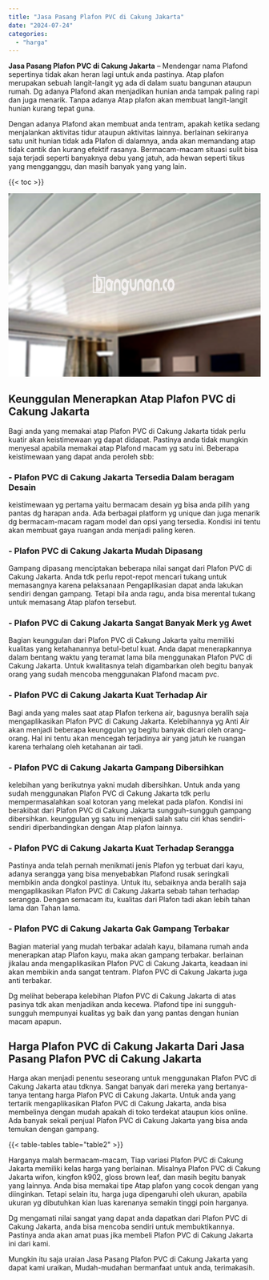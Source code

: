 ```yaml
---
title: "Jasa Pasang Plafon PVC di Cakung Jakarta"
date: "2024-07-24"
categories: 
  - "harga"
---
```


**Jasa Pasang Plafon PVC di Cakung Jakarta** – Mendengar nama Plafond sepertinya tidak akan heran lagi untuk anda pastinya. Atap plafon merupakan sebuah langit-langit yg ada di dalam suatu bangunan ataupun rumah. Dg adanya Plafond akan menjadikan hunian anda tampak paling rapi dan juga menarik. Tanpa adanya Atap plafon akan membuat langit-langit hunian kurang tepat guna.

Dengan adanya Plafond akan membuat anda tentram, apakah ketika sedang menjalankan aktivitas tidur ataupun aktivitas lainnya. berlainan sekiranya satu unit hunian tidak ada Plafon di dalamnya, anda akan memandang atap tidak cantik dan kurang efektif rasanya. Bermacam-macam situasi sulit bisa saja terjadi seperti banyaknya debu yang jatuh, ada hewan seperti tikus yang mengganggu, dan masih banyak yang yang lain.

{{< toc >}}

![Jasa Pasang Plafon PVC di Cakung Jakarta](/images/flafond-pvc-murah08.png)

## Keunggulan Menerapkan Atap Plafon PVC di Cakung Jakarta

Bagi anda yang memakai atap Plafon PVC di Cakung Jakarta tidak perlu kuatir akan keistimewaan yg dapat didapat. Pastinya anda tidak mungkin menyesal apabila memakai atap Plafond macam yg satu ini. Beberapa keistimewaan yang dapat anda peroleh sbb:

### \- Plafon PVC di Cakung Jakarta Tersedia Dalam beragam Desain

keistimewaan yg pertama yaitu bermacam desain yg bisa anda pilih yang pantas dg harapan anda. Ada berbagai platform yg unique dan juga menarik dg bermacam-macam ragam model dan opsi yang tersedia. Kondisi ini tentu akan membuat gaya ruangan anda menjadi paling keren.

### \- Plafon PVC di Cakung Jakarta Mudah Dipasang

Gampang dipasang menciptakan beberapa nilai sangat dari Plafon PVC di Cakung Jakarta. Anda tdk perlu repot-repot mencari tukang untuk memasangnya karena pelaksanaan Pengaplikasian dapat anda lakukan sendiri dengan gampang. Tetapi bila anda ragu, anda bisa merental tukang untuk memasang Atap plafon tersebut.

### \- Plafon PVC di Cakung Jakarta Sangat Banyak Merk yg Awet

Bagian keunggulan dari Plafon PVC di Cakung Jakarta yaitu memiliki kualitas yang ketahanannya betul-betul kuat. Anda dapat menerapkannya dalam bentang waktu yang teramat lama bila menggunakan Plafon PVC di Cakung Jakarta. Untuk kwalitasnya telah digambarkan oleh begitu banyak orang yang sudah mencoba menggunakan Plafond macam pvc.

### \- Plafon PVC di Cakung Jakarta Kuat Terhadap Air

Bagi anda yang males saat atap Plafon terkena air, bagusnya beralih saja mengaplikasikan Plafon PVC di Cakung Jakarta. Kelebihannya yg Anti Air akan menjadi beberapa keunggulan yg begitu banyak dicari oleh orang-orang. Hal ini tentu akan mencegah terjadinya air yang jatuh ke ruangan karena terhalang oleh ketahanan air tadi.

### \- Plafon PVC di Cakung Jakarta Gampang Dibersihkan

kelebihan yang berikutnya yakni mudah dibersihkan. Untuk anda yang sudah menggunakan Plafon PVC di Cakung Jakarta tdk perlu mempermasalahkan soal kotoran yang melekat pada plafon. Kondisi ini berakibat dari Plafon PVC di Cakung Jakarta sungguh-sungguh gampang dibersihkan. keunggulan yg satu ini menjadi salah satu ciri khas sendiri-sendiri diperbandingkan dengan Atap plafon lainnya.

### \- Plafon PVC di Cakung Jakarta Kuat Terhadap Serangga

Pastinya anda telah pernah menikmati jenis Plafon yg terbuat dari kayu, adanya serangga yang bisa menyebabkan Plafond rusak seringkali membikin anda dongkol pastinya. Untuk itu, sebaiknya anda beralih saja mengaplikasikan Plafon PVC di Cakung Jakarta sebab tahan terhadap serangga. Dengan semacam itu, kualitas dari Plafon tadi akan lebih tahan lama dan Tahan lama.

### \- Plafon PVC di Cakung Jakarta Gak Gampang Terbakar

Bagian material yang mudah terbakar adalah kayu, bilamana rumah anda menerapkan atap Plafon kayu, maka akan gampang terbakar. berlainan jikalau anda mengaplikasikan Plafon PVC di Cakung Jakarta, keadaan ini akan membikin anda sangat tentram. Plafon PVC di Cakung Jakarta juga anti terbakar.

Dg melihat beberapa kelebihan Plafon PVC di Cakung Jakarta di atas pasinya tdk akan menjadikan anda kecewa. Plafond tipe ini sungguh-sungguh mempunyai kualitas yg baik dan yang pantas dengan hunian macam apapun.

## Harga Plafon PVC di Cakung Jakarta Dari Jasa Pasang Plafon PVC di Cakung Jakarta

Harga akan menjadi penentu seseorang untuk menggunakan Plafon PVC di Cakung Jakarta atau tdknya. Sangat banyak dari mereka yang bertanya-tanya tentang harga Plafon PVC di Cakung Jakarta. Untuk anda yang tertarik mengaplikasikan Plafon PVC di Cakung Jakarta, anda bisa membelinya dengan mudah apakah di toko terdekat ataupun kios online. Ada banyak sekali penjual Plafon PVC di Cakung Jakarta yang bisa anda temukan dengan gampang.

{{< table-tables table="table2" >}}

Harganya malah bermacam-macam, Tiap variasi Plafon PVC di Cakung Jakarta memiliki kelas harga yang berlainan. Misalnya Plafon PVC di Cakung Jakarta wifon, kingfon k902, gloss brown leaf, dan masih begitu banyak yang lainnya. Anda bisa memakai tipe Atap plafon yang cocok dengan yang diinginkan. Tetapi selain itu, harga juga dipengaruhi oleh ukuran, apabila ukuran yg dibutuhkan kian luas karenanya semakin tinggi poin harganya.

Dg mengamati nilai sangat yang dapat anda dapatkan dari Plafon PVC di Cakung Jakarta, anda bisa mencoba sendiri untuk membuktikannya. Pastinya anda akan amat puas jika membeli Plafon PVC di Cakung Jakarta ini dari kami.

Mungkin itu saja uraian Jasa Pasang Plafon PVC di Cakung Jakarta yang dapat kami uraikan, Mudah-mudahan bermanfaat untuk anda, terimakasih.
